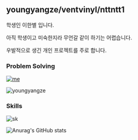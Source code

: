 ## youngyangze/ventvinyl/nttntt1

학생인 이한별 입니다.

아직 학생이고 미숙한지라 무언갈 같이 하기는 어렵습니다.

우발적으로 생긴 개인 프로젝트를 주로 합니다.

### Problem Solving
[![me](http://mazassumnida.wtf/api/v2/generate_badge?boj=youngyangze)](https://solved.ac/youngyangze)

![youngyangze](http://mazandi.herokuapp.com/api?handle=youngyangze&theme=dark)

### Skills
![sk](https://skillicons.dev/icons?i=cpp,c,py,lua,rust,git,notion,latex&theme=dark)

![Anurag's GitHub stats](https://github-readme-stats.vercel.app/api?username=ventvinyl&show_icons=true&theme=dark)
